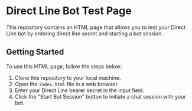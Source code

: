 # Direct Line Bot Test Page

This repository contains an HTML page that allows you to test your Direct Line bot by entering direct line secret and starting a bot session.

## Getting Started

To use this HTML page, follow the steps below:

1. Clone this repository to your local machine.
2. Open the `index.html` file in a web browser.
3. Enter your Direct Line bearer secret in the input field.
4. Click the "Start Bot Session" button to initiate a chat session with your bot.
